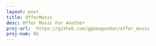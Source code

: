 ```yaml
---
layout: post
title: OfferMusic
desc: Offer Music For Another
proj-url:  https://github.com/ggomagundan/offer_music
proj-num: 01
---
```



